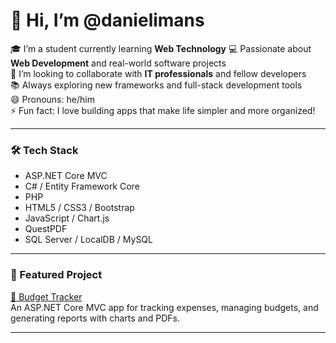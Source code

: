 # 👋 Hi, I’m @danielimans

🎓 I’m a student currently learning **Web Technology**
💻 Passionate about **Web Development** and real-world software projects  
🤝 I’m looking to collaborate with **IT professionals** and fellow developers  
📚 Always exploring new frameworks and full-stack development tools  
😄 Pronouns: he/him  
⚡ Fun fact: I love building apps that make life simpler and more organized!

---

### 🛠️ Tech Stack

- ASP.NET Core MVC  
- C# / Entity Framework Core
- PHP
- HTML5 / CSS3 / Bootstrap  
- JavaScript / Chart.js  
- QuestPDF  
- SQL Server / LocalDB  / MySQL 

---

### 🚀 Featured Project

[💸 Budget Tracker](https://github.com/danielimans/BudgetTracker)  
An ASP.NET Core MVC app for tracking expenses, managing budgets, and generating reports with charts and PDFs.

---
<!---
danielimans/danielimans is a ✨ special ✨ repository because its `README.md` (this file) appears on your GitHub profile.
You can click the Preview link to take a look at your changes.
--->
